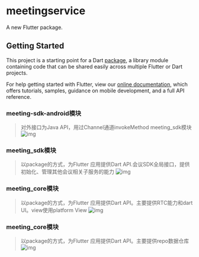 # meetingservice

A new Flutter package.

## Getting Started

This project is a starting point for a Dart
[package](https://flutter.dev/developing-packages/),
a library module containing code that can be shared easily across
multiple Flutter or Dart projects.

For help getting started with Flutter, view our 
[online documentation](https://flutter.dev/docs), which offers tutorials, 
samples, guidance on mobile development, and a full API reference.

### meeting-sdk-android模块
> 对外接口为Java API，用过Channel通道invokeMethod meeting_sdk模块
![img](code_img/meeting-sdk-android流程图.png)

### meeting_sdk模块
> 以package的方式，为Flutter 应用提供Dart API.会议SDK全局接口，提供初始化、管理其他会议相关子服务的能力
![img](code_img/meeting_sdk流程图.png)

### meeting_core模块
> 以package的方式，为Flutter 应用提供Dart API。主要提供RTC能力和dart UI。view使用platform View
![img](code_img/meeting_core流程图.png)

### meeting_core模块
> 以package的方式，为Flutter 应用提供Dart API。主要提供repo数据仓库
![img](code_img/meeting_service流程图.png)
